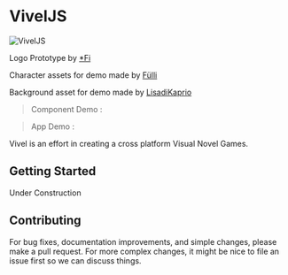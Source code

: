 # VivelJS

![VivelJS](https://repository-images.githubusercontent.com/345090191/70e1a180-9f4f-11eb-842c-e1dd0844f6da 'VivelJS')

Logo Prototype by [*Fi](https://www.instagram.com/afiifahputriiw/)

Character assets for demo made by [Fülli](https://twitter.com/_fuelli)

Background asset for demo made by [LisadiKaprio](https://lisadikaprio.itch.io/)

> Component Demo :

> App Demo :

Vivel is an effort in creating a cross platform Visual Novel Games.

## Getting Started

Under Construction

## Contributing

For bug fixes, documentation improvements, and simple changes, please make a pull request. For more complex changes, it might be nice to file an issue first so we can discuss things.

